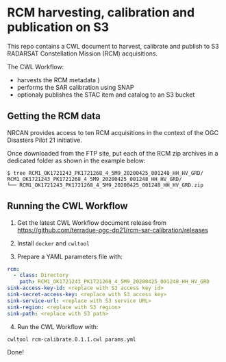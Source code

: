 # RCM harvesting, calibration and publication on S3

This repo contains a CWL document to harvest, calibrate and publish to S3 RADARSAT Constellation Mission (RCM) acquisitions.

The CWL Workflow:
- harvests the RCM metadata )
- performs the SAR calibration using SNAP
- optionaly publishes the STAC item and catalog to an S3 bucket

## Getting the RCM data

NRCAN provides access to ten RCM acquisitions in the context of the OGC Disasters Pilot 21 initiative.

Once downloaded from the FTP site, put each of the RCM zip archives in a dedicated folder as shown in the example below:

```console
$ tree RCM1_OK1721243_PK1721268_4_5M9_20200425_001248_HH_HV_GRD/
RCM1_OK1721243_PK1721268_4_5M9_20200425_001248_HH_HV_GRD/
└── RCM1_OK1721243_PK1721268_4_5M9_20200425_001248_HH_HV_GRD.zip
```

## Running the CWL Workflow

1. Get the latest CWL Workflow document release from https://github.com/terradue-ogc-dp21/rcm-sar-calibration/releases

2. Install `docker` and `cwltool`

3. Prepare a YAML parameters file with:

```yaml
rcm:
  - class: Directory
    path: RCM1_OK1721243_PK1721268_4_5M9_20200425_001248_HH_HV_GRD
sink-access-key-id: <replace with S3 access key id>
sink-secret-access-key: <replace with S3 access key>
sink-service-url: <replace with S3 service URL>
sink-region: <replace with S3 region>
sink-path: <replace with S3 path>
```

4. Run the CWL Workflow with: 

```console
cwltool rcm-calibrate.0.1.1.cwl params.yml
```
  
Done!
